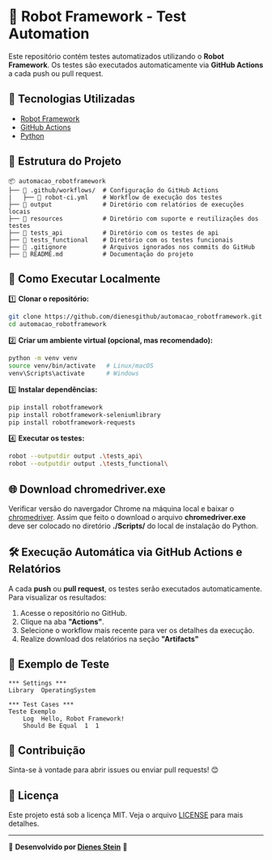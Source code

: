 # 🤖 Robot Framework - Test Automation

Este repositório contém testes automatizados utilizando o **Robot Framework**. Os testes são executados automaticamente via **GitHub Actions** a cada push ou pull request.

## 📌 Tecnologias Utilizadas
- [Robot Framework](https://robotframework.org/)
- [GitHub Actions](https://docs.github.com/en/actions)
- [Python](https://www.python.org/)

## 📁 Estrutura do Projeto
```
📦 automacao_robotframework
├── 📂 .github/workflows/  # Configuração do GitHub Actions
|   ├── 📜 robot-ci.yml    # Workflow de execução dos testes
├── 📂 output              # Diretório com relatórios de execuções locais
├── 📂 resources           # Diretório com suporte e reutilizações dos testes
├── 📂 tests_api           # Diretório com os testes de api
├── 📂 tests_functional    # Diretório com os testes funcionais
├── 📜 .gitignore          # Arquivos ignorados nos commits do GitHub
├── 📜 README.md           # Documentação do projeto
```

## 🚀 Como Executar Localmente

1️⃣ **Clonar o repositório:**
```bash
git clone https://github.com/dienesgithub/automacao_robotframework.git
cd automacao_robotframework
```

2️⃣ **Criar um ambiente virtual (opcional, mas recomendado):**
```bash
python -m venv venv
source venv/bin/activate   # Linux/macOS
venv\Scripts\activate      # Windows
```

3️⃣ **Instalar dependências:**
```bash
pip install robotframework
pip install robotframework-seleniumlibrary
pip install robotframework-requests
```

4️⃣ **Executar os testes:**
```bash
robot --outputdir output .\tests_api\
robot --outputdir output .\tests_functional\
```

## 🌐 Download chromedriver.exe
Verificar versão do navergador Chrome na máquina local e baixar o [chromedriver](https://googlechromelabs.github.io/chrome-for-testing/).
Assim que feito o download o arquivo **chromedriver.exe** deve ser colocado no diretório **./Scripts/** do local de instalação do Python.

## 🛠 Execução Automática via GitHub Actions e Relatórios
A cada **push** ou **pull request**, os testes serão executados automaticamente. Para visualizar os resultados:
1. Acesse o repositório no GitHub.
2. Clique na aba **"Actions"**.
3. Selecione o workflow mais recente para ver os detalhes da execução.
4. Realize download dos relatórios na seção **"Artifacts"**

## 📜 Exemplo de Teste
```robot
*** Settings ***
Library  OperatingSystem

*** Test Cases ***
Teste Exemplo
    Log  Hello, Robot Framework!
    Should Be Equal  1  1
```

## 📌 Contribuição
Sinta-se à vontade para abrir issues ou enviar pull requests! 😊

## 📄 Licença
Este projeto está sob a licença MIT. Veja o arquivo [LICENSE](LICENSE) para mais detalhes.

---
🔗 **Desenvolvido por [Dienes Stein](https://github.com/dienesgithub)** 🚀

